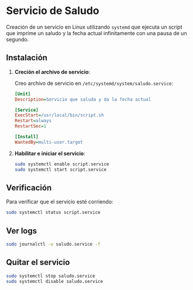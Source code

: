 # Servicio de Saludo

Creación de un servicio en Linux utilizando `systemd` que ejecuta un script que imprime un saludo y la fecha actual infinitamente con una pausa de un segundo.

## Instalación

1. **Creción el archivo de servicio**:

   Creo archivo de servicio en `/etc/systemd/system/saludo.service`:

   ```ini
   [Unit]
   Description=Servicio que saluda y da la fecha actual

   [Service]
   ExecStart=/usr/local/bin/script.sh
   Restart=always
   RestartSec=1

   [Install]
   WantedBy=multi-user.target
   ```

2. **Habilitar e iniciar el servicio**:

   ```bash
   sudo systemctl enable script.service
   sudo systemctl start script.service
   ```

## Verificación

Para verificar que el servicio esté corriendo:

```bash
sudo systemctl status script.service
```

## Ver logs

```bash
sudo journalctl -u saludo.service -f
```

## Quitar el servicio

```bash
sudo systemctl stop saludo.service
sudo systemctl disable saludo.service

```
